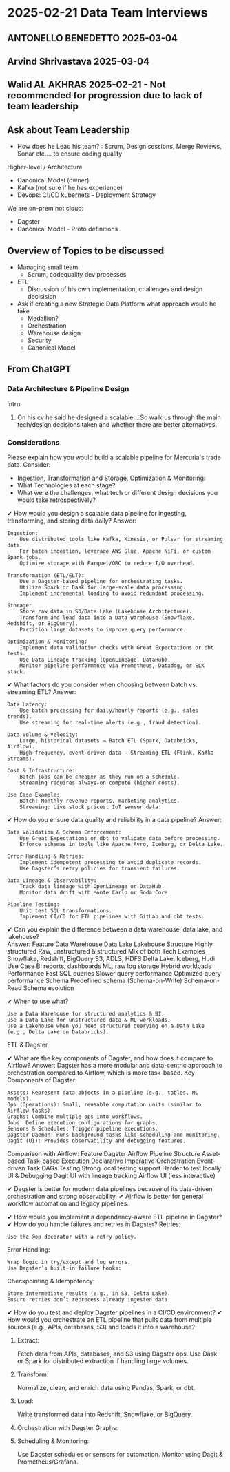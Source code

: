 # 2025-02-21 Data Team Interviews

## ANTONELLO BENEDETTO 2025-03-04
## Arvind Shrivastava 2025-03-04
## Walid AL AKHRAS 2025-02-21 - Not recommended for progression due to lack of team leadership

## Ask about Team Leadership
- How does he Lead his team? : Scrum, Design sessions, Merge Reviews, Sonar etc.... to ensure coding quality

Higher-level / Architecture
- Canonical Model (owner)
- Kafka (not sure if he has experience)
- Devops: CI/CD kubernets - Deployment Strategy

We are on-prem not cloud:
- Dagster
- Canonical Model - Proto definitions

## Overview of Topics to be discussed
- Managing small team
  	- Scrum, codequality dev processes
- ETL
	- Discussion of his own implementation, challenges and design decisision
 - Ask if creating a new Strategic Data Platform what approach would he take
   	- Medallion?
   	- Orchestration
   	- Warehouse design
   	- Security
   	- Canonical Model

## From ChatGPT
### Data Architecture & Pipeline Design

Intro
1) On his cv he said he designed a scalable... So walk us through the main tech/design decisions taken and whether 
there are better alternatives.

### Considerations
Please explain how you would build a scalable pipeline for Mercuria's trade data. Consider:
- Ingestion, Transformation and Storage, Optimization & Monitoring:
- What Technologies at each stage?
- What were the challenges, what tech or different design decisions you would take retrospectively?

✔ How would you design a scalable data pipeline for ingesting, transforming, and storing data daily?
Answer:

    Ingestion:
        Use distributed tools like Kafka, Kinesis, or Pulsar for streaming data.
        For batch ingestion, leverage AWS Glue, Apache NiFi, or custom Spark jobs.
        Optimize storage with Parquet/ORC to reduce I/O overhead.

    Transformation (ETL/ELT):
        Use a Dagster-based pipeline for orchestrating tasks.
        Utilize Spark or Dask for large-scale data processing.
        Implement incremental loading to avoid redundant processing.

    Storage:
        Store raw data in S3/Data Lake (Lakehouse Architecture).
        Transform and load data into a Data Warehouse (Snowflake, Redshift, or BigQuery).
        Partition large datasets to improve query performance.

    Optimization & Monitoring:
        Implement data validation checks with Great Expectations or dbt tests.
        Use Data Lineage tracking (OpenLineage, DataHub).
        Monitor pipeline performance via Prometheus, Datadog, or ELK stack.

✔ What factors do you consider when choosing between batch vs. streaming ETL?
Answer:

    Data Latency:
        Use batch processing for daily/hourly reports (e.g., sales trends).
        Use streaming for real-time alerts (e.g., fraud detection).

    Data Volume & Velocity:
        Large, historical datasets → Batch ETL (Spark, Databricks, Airflow).
        High-frequency, event-driven data → Streaming ETL (Flink, Kafka Streams).

    Cost & Infrastructure:
        Batch jobs can be cheaper as they run on a schedule.
        Streaming requires always-on compute (higher costs).

    Use Case Example:
        Batch: Monthly revenue reports, marketing analytics.
        Streaming: Live stock prices, IoT sensor data.
		
✔ How do you ensure data quality and reliability in a data pipeline?
Answer:

    Data Validation & Schema Enforcement:
        Use Great Expectations or dbt to validate data before processing.
        Enforce schemas in tools like Apache Avro, Iceberg, or Delta Lake.

    Error Handling & Retries:
        Implement idempotent processing to avoid duplicate records.
        Use Dagster’s retry policies for transient failures.

    Data Lineage & Observability:
        Track data lineage with OpenLineage or DataHub.
        Monitor data drift with Monte Carlo or Soda Core.

    Pipeline Testing:
        Unit test SQL transformations.
        Implement CI/CD for ETL pipelines with GitLab and dbt tests.
		
✔ Can you explain the difference between a data warehouse, data lake, and lakehouse?	
Answer:
Feature	Data 	Warehouse						Data Lake						Lakehouse
Structure		Highly structured				Raw, unstructured & structured	Mix of both
Tech Examples	Snowflake, Redshift, BigQuery	S3, ADLS, HDFS					Delta Lake, Iceberg, Hudi
Use Case		BI reports, dashboards			ML, raw log storage				Hybrid workloads
Performance		Fast SQL queries				Slower query performance		Optimized query performance
Schema		Predefined schema (Schema-on-Write)	Schema-on-Read					Schema evolution

✔ When to use what?

    Use a Data Warehouse for structured analytics & BI.
    Use a Data Lake for unstructured data & ML workloads.
    Use a Lakehouse when you need structured querying on a Data Lake (e.g., Delta Lake on Databricks).	

ETL & Dagster

✔ What are the key components of Dagster, and how does it compare to Airflow?
Answer:
Dagster has a more modular and data-centric approach to orchestration compared to Airflow, which is more task-based.
Key Components of Dagster:

    Assets: Represent data objects in a pipeline (e.g., tables, ML models).
    Ops (Operations): Small, reusable computation units (similar to Airflow tasks).
    Graphs: Combine multiple ops into workflows.
    Jobs: Define execution configurations for graphs.
    Sensors & Schedules: Trigger pipeline executions.
    Dagster Daemon: Runs background tasks like scheduling and monitoring.
    Dagit (UI): Provides observability and debugging features.

Comparison with Airflow:
Feature						Dagster							Airflow
Pipeline Structure			Asset-based						Task-based
Execution					Declarative						Imperative
Orchestration				Event-driven					Task DAGs
Testing						Strong local testing support	Harder to test locally
UI & Debugging				Dagit UI with lineage tracking	Airflow UI (less interactive)

✔ Dagster is better for modern data pipelines because of its data-driven orchestration and strong observability.
✔ Airflow is better for general workflow automation and legacy pipelines.


✔ How would you implement a dependency-aware ETL pipeline in Dagster?
✔ How do you handle failures and retries in Dagster?
Retries:

    Use the @op decorator with a retry policy.
Error Handling:

    Wrap logic in try/except and log errors.
    Use Dagster’s built-in failure hooks:
Checkpointing & Idempotency:

    Store intermediate results (e.g., in S3, Delta Lake).
    Ensure retries don’t reprocess already ingested data.	
✔ How do you test and deploy Dagster pipelines in a CI/CD environment?
✔ How would you orchestrate an ETL pipeline that pulls data from multiple sources (e.g., APIs, databases, S3) and loads it into a warehouse?
1. Extract:

    Fetch data from APIs, databases, and S3 using Dagster ops.
    Use Dask or Spark for distributed extraction if handling large volumes.
2. Transform:

    Normalize, clean, and enrich data using Pandas, Spark, or dbt.	
3. Load:

    Write transformed data into Redshift, Snowflake, or BigQuery.	
4. Orchestration with Dagster Graphs:
5. Scheduling & Monitoring:

    Use Dagster schedules or sensors for automation.
    Monitor using Dagit & Prometheus/Grafana.	

